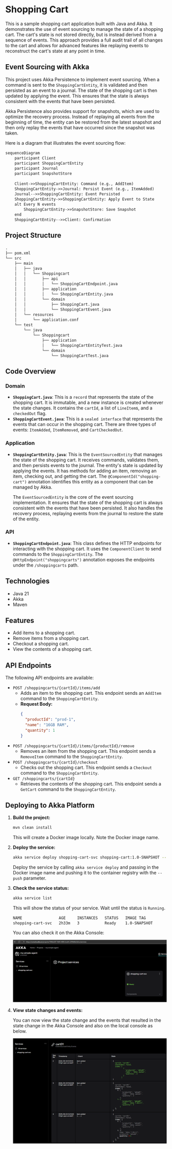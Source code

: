 # Shopping Cart

This is a sample shopping cart application built with Java and Akka. It demonstrates the use of event sourcing to manage the state of a shopping cart. The cart's state is not stored directly, but is instead derived from a sequence of events. This approach provides a full audit trail of all changes to the cart and allows for advanced features like replaying events to reconstruct the cart's state at any point in time.

## Event Sourcing with Akka

This project uses Akka Persistence to implement event sourcing. When a command is sent to the `ShoppingCartEntity`, it is validated and then persisted as an event to a journal. The state of the shopping cart is then updated by applying the event. This ensures that the state is always consistent with the events that have been persisted.

Akka Persistence also provides support for snapshots, which are used to optimize the recovery process. Instead of replaying all events from the beginning of time, the entity can be restored from the latest snapshot and then only replay the events that have occurred since the snapshot was taken.

Here is a diagram that illustrates the event sourcing flow:

```mermaid
sequenceDiagram
    participant Client
    participant ShoppingCartEntity
    participant Journal
    participant SnapshotStore

    Client->>ShoppingCartEntity: Command (e.g., AddItem)
    ShoppingCartEntity->>Journal: Persist Event (e.g., ItemAdded)
    Journal-->>ShoppingCartEntity: Event Persisted
    ShoppingCartEntity->>ShoppingCartEntity: Apply Event to State
    alt Every N events
        ShoppingCartEntity->>SnapshotStore: Save Snapshot
    end
    ShoppingCartEntity-->>Client: Confirmation
```

## Project Structure

```
.
├── pom.xml
└── src
    ├── main
    │   ├── java
    │   │   └── Shoppingcart
    │   │       ├── api
    │   │       │   └── ShoppingCartEndpoint.java
    │   │       ├── application
    │   │       │   └── ShoppingCartEntity.java
    │   │       └── domain
    │   │           ├── ShoppingCart.java
    │   │           └── ShoppingCartEvent.java
    │   └── resources
    │       └── application.conf
    └── test
        └── java
            └── Shoppingcart
                ├── application
                │   └── ShoppingCartEntityTest.java
                └── domain
                    └── ShoppingCartTest.java
```

## Code Overview

### Domain

-   **`ShoppingCart.java`**: This is a `record` that represents the state of the shopping cart. It is immutable, and a new instance is created whenever the state changes. It contains the `cartId`, a list of `LineItem`s, and a `checkedOut` flag.
-   **`ShoppingCartEvent.java`**: This is a `sealed interface` that represents the events that can occur in the shopping cart. There are three types of events: `ItemAdded`, `ItemRemoved`, and `CartCheckedOut`.

### Application

-   **`ShoppingCartEntity.java`**: This is the `EventSourcedEntity` that manages the state of the shopping cart. It receives commands, validates them, and then persists events to the journal. The entity's state is updated by applying the events. It has methods for adding an item, removing an item, checking out, and getting the cart. The `@ComponentId("shopping-cart")` annotation identifies this entity as a component that can be managed by Akka.

    The `EventSourcedEntity` is the core of the event sourcing implementation. It ensures that the state of the shopping cart is always consistent with the events that have been persisted. It also handles the recovery process, replaying events from the journal to restore the state of the entity.

### API

-   **`ShoppingCartEndpoint.java`**: This class defines the HTTP endpoints for interacting with the shopping cart. It uses the `ComponentClient` to send commands to the `ShoppingCartEntity`. The `@HttpEndpoint("shoppingcarts")` annotation exposes the endpoints under the `/shoppingcarts` path.

## Technologies

- Java 21
- Akka
- Maven

## Features

- Add items to a shopping cart.
- Remove items from a shopping cart.
- Checkout a shopping cart.
- View the contents of a shopping cart.

## API Endpoints

The following API endpoints are available:

-   `POST /shoppingcarts/{cartId}/items/add`
    -   Adds an item to the shopping cart. This endpoint sends an `AddItem` command to the `ShoppingCartEntity`.
    -   **Request Body:**
        ```json
        {
          "productId": "prod-1",
          "name": "16GB RAM",
          "quantity": 1
        }
        ```
-   `POST /shoppingcarts/{cartId}/items/{productId}/remove`
    -   Removes an item from the shopping cart. This endpoint sends a `RemoveItem` command to the `ShoppingCartEntity`.
-   `POST /shoppingcarts/{cartId}/checkout`
    -   Checks out the shopping cart. This endpoint sends a `Checkout` command to the `ShoppingCartEntity`.
-   `GET /shoppingcarts/{cartId}`
    -   Retrieves the contents of the shopping cart. This endpoint sends a `GetCart` command to the `ShoppingCartEntity`.

## Deploying to Akka Platform

1.  **Build the project:**

    ```bash
    mvn clean install
    ```

    This will create a Docker image locally. Note the Docker image name.

2.  **Deploy the service:**

    ```bash
    akka service deploy shopping-cart-svc shopping-cart:1.0-SNAPSHOT --push
    ```

    Deploy the service by calling `akka service deploy` and passing in the Docker image name and pushing it to the container registry with the `--push` parameter.

3.  **Check the service status:**

    ```bash
    akka service list
    ```

    This will show the status of your service. Wait until the status is `Running`.

    ```console
    NAME                AGE     INSTANCES   STATUS   IMAGE TAG
    shopping-cart-svc   2h33m   3           Ready    1.0-SNAPSHOT
    ```

    You can also check it on the Akka Console:

    ![Akka Console](akka-console.png)

4.  **View state changes and events:**

    You can now view the state change and the events that resulted in the state change in the Akka Console and also on the local console as below.

    ![Events and State](events-state.png)